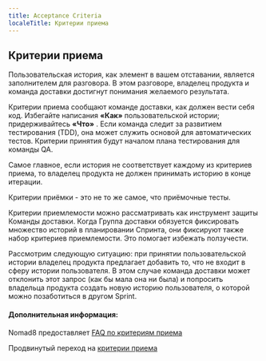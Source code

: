 ```yaml
---
title: Acceptance Criteria
localeTitle: Критерии приема
---
```

## Критерии приема

Пользовательская история, как элемент в вашем отставании, является заполнителем для разговора. В этом разговоре, владелец продукта и команда доставки достигнут понимания желаемого результата.

Критерии приема сообщают команде доставки, как должен вести себя код. Избегайте написания **«Как»** пользовательской истории; придерживайтесь **«Что»** . Если команда следит за развитием тестирования (TDD), она может служить основой для автоматических тестов. Критерии принятия будут началом плана тестирования для команды QA.

Самое главное, если история не соответствует каждому из критериев приема, то владелец продукта не должен принимать историю в конце итерации.

Критерии приёмки - это не то же самое, что приёмочные тесты. 

Критерии приемлемости можно рассматривать как инструмент защиты Команды доставки. Когда Группа доставки обязуется фиксировать множество историй в планировании Спринта, они фиксируют также набор критериев приемлемости. Это помогает избежать ползучести.

Рассмотрим следующую ситуацию: при принятии пользовательской истории владелец продукта предлагает добавить то, что не входит в сферу истории пользователя. В этом случае команда доставки может отклонить этот запрос (как бы мала она ни была) и попросить владельца продукта создать новую историю пользователя, о которой можно позаботиться в другом Sprint.

#### Дополнительная информация:

Nomad8 предоставляет [FAQ по критериям приема](https://nomad8.com/acceptance_criteria/)

Продвинутый переход на [критерии приема](https://www.leadingagile.com/2014/09/acceptance-criteria/)

